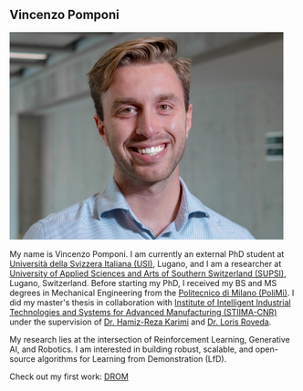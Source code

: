 ## Vincenzo Pomponi

![header image](https://github.com/vincenzopomponi/vincenzopomponi.github.io/blob/main/foto.png)

My name is Vincenzo Pomponi.
I am currently an external PhD student at [Università della Svizzera Italiana (USI)](https://www.usi.ch/en), Lugano, and I am a researcher at [University of Applied Sciences and Arts of Southern Switzerland (SUPSI)](https://www.supsi.ch/en/home), Lugano, Switzerland.
Before starting my PhD, I received my BS and MS degrees in Mechanical Engineering from the [Politecnico di Milano (PoliMi)](https://www.mecheng.polimi.it/?lang=en).
I did my master's thesis in collaboration with [Institute of Intelligent Industrial Technologies and Systems for Advanced Manufacturing (STIIMA-CNR)](https://www.stiima.cnr.it/?lang=en) under the supervision of [Dr. Hamiz-Reza Karimi](https://scholar.google.no/citations?user=YcTS0ZMAAAAJ&hl=en) and [Dr. Loris Roveda](https://scholar.google.com/citations?user=3un_pPgAAAAJ&hl=en).

My research lies at the intersection of Reinforcement Learning, Generative AI, and Robotics. I am interested in building robust, scalable, and open-source algorithms for Learning from Demonstration (LfD).


Check out my first work: [DROM](https://github.com/vincenzopomponi/DROM)
